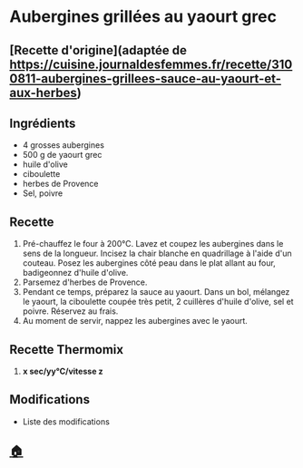 # Aubergines grillées au yaourt grec
## [Recette d'origine](adaptée de https://cuisine.journaldesfemmes.fr/recette/3100811-aubergines-grillees-sauce-au-yaourt-et-aux-herbes)

## Ingrédients

- 4 grosses aubergines
- 500 g de yaourt grec
- huile d'olive
- ciboulette
- herbes de Provence
- Sel, poivre

## Recette
1. Pré-chauffez le four à 200°C. Lavez et coupez les aubergines dans le sens de la longueur. Incisez la chair blanche en quadrillage à l'aide d'un couteau. Posez les aubergines côté peau dans le plat allant au four, badigeonnez d'huile d'olive.
2. Parsemez d'herbes de Provence.
3. Pendant ce temps, préparez la sauce au yaourt. Dans un bol, mélangez le yaourt, la ciboulette coupée très petit, 2 cuillères d'huile d'olive, sel et poivre. Réservez au frais. 
4. Au moment de servir, nappez les aubergines avec le yaourt.

## Recette Thermomix
1. **x sec/yy°C/vitesse z**

## Modifications
- Liste des modifications


## [:house:](/)
